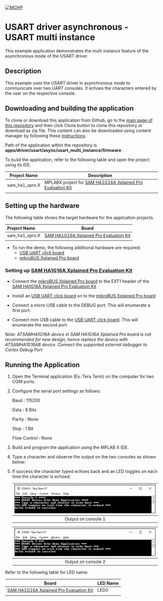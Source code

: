 [![MCHP](https://www.microchip.com/ResourcePackages/Microchip/assets/dist/images/logo.png)](https://www.microchip.com)

# USART driver asynchronous - USART multi instance

This example application demonstrates the multi instance feature of the asynchronous mode of the USART driver.

## Description

This example uses the USART driver in asynchronous mode to communicate over two UART consoles. It echoes the characters entered by the user on the respective console.

## Downloading and building the application

To clone or download this application from Github, go to the [main page of this repository](https://github.com/Microchip-MPLAB-Harmony/core_apps_sam_ha1) and then click Clone button to clone this repository or download as zip file.
This content can also be downloaded using content manager by following these [instructions](https://github.com/Microchip-MPLAB-Harmony/contentmanager/wiki).

Path of the application within the repository is **apps/driver/usart/async/usart_multi_instance/firmware** .

To build the application, refer to the following table and open the project using its IDE.

| Project Name      | Description                                    |
| ----------------- | ---------------------------------------------- |
| sam_ha1_xpro.X | MPLABX project for [SAM HA1G16A Xplained Pro Evaluation Kit](https://www.microchip.com/DevelopmentTools/ProductDetails/PartNO/ATSAMHA1G16A-XPRO) |
|||

## Setting up the hardware

The following table shows the target hardware for the application projects.

| Project Name| Board|
|:---------|:---------:|
| sam_ha1_xpro.X | [SAM HA1G16A Xplained Pro Evaluation Kit](https://www.microchip.com/DevelopmentTools/ProductDetails/PartNO/ATSAMHA1G16A-XPRO) |
|||

- To run the demo, the following additional hardware are required:
    - [USB UART click board](https://www.mikroe.com/usb-uart-click)
    - [mikroBUS Xplained Pro board](https://www.microchip.com/developmenttools/ProductDetails/ATMBUSADAPTER-XPRO)

### Setting up [SAM HA1G16A Xplained Pro Evaluation Kit](https://www.microchip.com/DevelopmentTools/ProductDetails/PartNO/ATSAMHA1G16A-XPRO)

- Connect the [mikroBUS Xplained Pro board](https://www.microchip.com/developmenttools/ProductDetails/ATMBUSADAPTER-XPRO) to the EXT1 header of the [SAM HA1G16A Xplained Pro Evaluation Kit](https://www.microchip.com/DevelopmentTools/ProductDetails/PartNO/ATSAMHA1G16A-XPRO)

- Install an [USB UART click board](https://www.mikroe.com/usb-uart-click) on to the [mikroBUS Xplained Pro board](https://www.microchip.com/developmenttools/ProductDetails/ATMBUSADAPTER-XPRO)

- Connect a micro USB cable to the DEBUG port. This will enumerate a first port.

- Connect mini USB cable to the [USB UART click board](https://www.mikroe.com/usb-uart-click). This will enumerate the second port.

*Note: ATSAMHA1G16A device in SAM HA1G16A Xplained Pro board is not recommended for new design, hence replace the device with ATSAMHA1G16AB device. Connect the supported external debugger to Cortex Debug Port*

## Running the Application

1. Open the Terminal application (Ex.:Tera Term) on the computer for two COM ports.
2. Configure the serial port settings as follows:

    Baud : 115200

    Data : 8 Bits
    
    Parity : None
    
    Stop : 1 Bit
    
    Flow Control : None

3. Build and program the application using the MPLAB X IDE.

4. Type a character and observe the output on the two consoles as shown below:

5. If success the character typed echoes back and an LED toggles on each time the character is echoed.

    |![output](images/async_usart_multi_instance_console_1.png)	|
    |:--:|
    | Output on console 1 |

    |![output](images/async_usart_multi_instance_console_2.png)	|
    |:--:|
    | Output on console 2 |

Refer to the following table for LED name:

| Board | LED Name |
| ----- | -------- |
|  [SAM HA1G16A Xplained Pro Evaluation Kit](https://www.microchip.com/DevelopmentTools/ProductDetails/PartNO/ATSAMHA1G16A-XPRO) | LED0 |
|||
